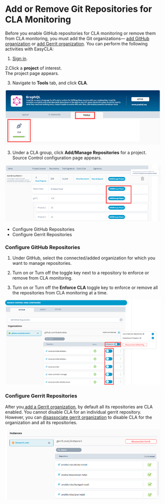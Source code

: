 # Add or Remove Git Repositories for CLA Monitoring

Before you enable GitHub repositories for CLA monitoring or remove them from CLA monitoring, you must add the Git organizations— [add GitHub organization](./#add-github-organization) or [add Gerrit organization](./#add-gerrit-organization). You can perform the following activities with EasyCLA:

1. [Sign in](../sign-in-to-project-console.md).

2.Click a **project** of interest.  
The project page appears.

3. Navigate to **Tools** tab, and click **CLA**.

![Tools](../../../../.gitbook/assets/tools-tab.png)

3. Under a CLA group, click **Add/Manage Repositories** for a project.  
Source Control configuration page appears.

![Add and Manage Repositories](../../../../.gitbook/assets/add-manage-repositories.png)

* Configure GitHub Repositories
* Configure Gerrit Repositories

### Configure GitHub Repositories

1. Under GitHub, select the connected/added organization for which you want to manage repositories.

2. Turn on or Turn off the toggle key next to a repository to enforce or remove from CLA monitoring.

3. Turn on or Turn off the **Enforce CLA** toggle key to enforce or remove all the repositories from CLA monitoring at a time.

![Add or Remove Repositories from CLA Monitoring](../../../../.gitbook/assets/add-or-remove-repositories.png)

### Configure Gerrit Repositories

After you[ add a Gerrit organization](./#add-gerrit-organization), by default all its repositories are CLA enabled. You cannot disable CLA for an individual gerrit repository. However, you can [disassociate gerrit organization](./#disassociate-gerrit-organization) to disable CLA for the organization and all its repositories.

![Gerrit Instance showing all its repositories CLA enabled](../../../../.gitbook/assets/gerrit-instances.png)

